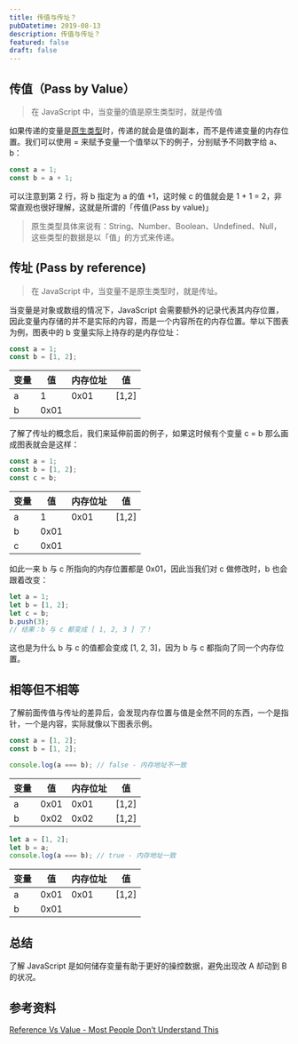 ```yaml
---
title: 传值与传址？
pubDatetime: 2019-08-13
description: 传值与传址？
featured: false
draft: false
---
```


## 传值（Pass by Value）

> 在 JavaScript 中，当变量的值是原生类型时，就是传值

如果传递的变量是[原生类型](https://developer.mozilla.org/en-US/docs/Web/JavaScript/Data_structures#primitive_values)时，传递的就会是值的副本，而不是传递变量的内存位置。我们可以使用 = 来赋予变量一个值举以下的例子，分别赋予不同数字给 a、b：

```ts
const a = 1;
const b = a + 1;
```

可以注意到第 2 行，将 b 指定为 a 的值 +1，这时候 c 的值就会是 1 + 1 = 2，非常直观也很好理解，这就是所谓的「传值(Pass by value)」

> 原生类型具体来说有：String、Number、Boolean、Undefined、Null，这些类型的数据是以「值」的方式来传递。

## 传址 (Pass by reference)

> 在 JavaScript 中，当变量不是原生类型时，就是传址。

当变量是对象或数组的情况下，JavaScript 会需要额外的记录代表其内存位置，因此变量内存储的并不是实际的内容，而是一个内容所在的内存位置。举以下图表为例，图表中的 b 变量实际上持存的是内存位址：

```ts
const a = 1;
const b = [1, 2];
```

| 变量 | 值   | ​内存位址​ | 值    |
| ---- | ---- | ---------- | ----- |
| a    | 1    | 0x01       | [1,2] |
| b    | 0x01 |            |       |

了解了传址的概念后，我们来延伸前面的例子，如果这时候有个变量 c = b 那么画成图表就会是这样：

```ts
const a = 1;
const b = [1, 2];
const c = b;
```

| 变量 | 值   | 内存位址 | 值    |
| ---- | ---- | -------- | ----- |
| a    | 1    | 0x01     | [1,2] |
| b    | 0x01 |          |       |
| c    | 0x01 |          |       |

如此一来 b 与 c 所指向的内存位置都是 0x01，因此当我们对 c 做修改时，b 也会跟着改变：

```ts
let a = 1;
let b = [1, 2];
let c = b;
b.push(3);
// 结果：b 与 c 都变成 [ 1, 2, 3 ] 了！
```

这也是为什么 b 与 c 的值都会变成 [1, 2, 3]，因为 b 与 c 都指向了同一个内存位置。

## 相等但不相等

了解前面传值与传址的差异后，会发现内存位置与值是全然不同的东西，一个是指针，一个是内容，实际就像以下图表示例。

```ts
const a = [1, 2];
const b = [1, 2];

console.log(a === b); // false - 内存地址不一致
```

| 变量 | 值   | 内存位址 | 值    |
| ---- | ---- | -------- | ----- |
| a    | 0x01 | 0x01     | [1,2] |
| b    | 0x02 | 0x02     | [1,2] |

```ts
let a = [1, 2];
let b = a;
console.log(a === b); // true - 内存地址一致
```

| 变量 | 值   | 内存位址 | 值    |
| ---- | ---- | -------- | ----- |
| a    | 0x01 | 0x01     | [1,2] |
| b    | 0x01 |          |       |

## 总结

了解 JavaScript 是如何储存变量有助于更好的操控数据，避免出现改 A 却动到 B 的状况。

## 参考资料

[Reference Vs Value - Most People Don’t Understand This](https://blog.webdevsimplified.com/2021-03/js-reference-vs-value/)
